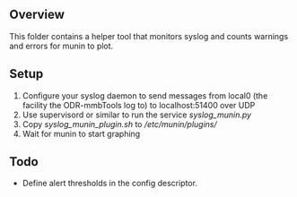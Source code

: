 Overview
--------

This folder contains a helper tool that
monitors syslog and counts warnings and errors
for munin to plot.

Setup
-----

 1. Configure your syslog daemon to send messages from
    local0 (the facility the ODR-mmbTools log to)
    to localhost:51400 over UDP
 1. Use supervisord or similar to run the service *syslog_munin.py*
 1. Copy *syslog_munin_plugin.sh* to */etc/munin/plugins/*
 1. Wait for munin to start graphing

Todo
----

 * Define alert thresholds in the config descriptor.
